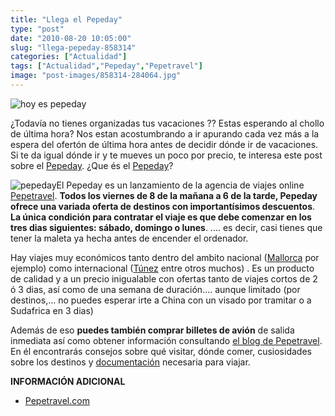 ```yaml
---
title: "Llega el Pepeday"
type: "post"
date: "2010-08-20 10:05:00"
slug: "llega-pepeday-858314"
categories: ["Actualidad"]
tags: ["Actualidad","Pepeday","Pepetravel"]
image: "post-images/858314-284064.jpg"
---
```


![hoy es pepeday](post-images/858314-284064.jpg "hoy es pepeday")

¿Todavía no tienes organizadas tus vacaciones ?? Estas esperando al chollo de última hora? Nos estan acostumbrando a ir apurando cada vez más a la espera del ofertón de última hora antes de decidir dónde ir de vacaciones. Si te da igual dónde ir y te mueves un poco por precio, te interesa este post sobre el [Pepeday](http://www.pepetravel.com/viajes_mp/servlet/multiproducto?metodo=doOfertas&login=PPTRAV&utm_source=blog&utm_medium=DV&utm_campaign=ppday). ¿Que és el [Pepeday](http://www.pepetravel.com/viajes_mp/servlet/multiproducto?metodo=doOfertas&login=PPTRAV&utm_source=blog&utm_medium=DV&utm_campaign=ppday)?

![pepeday](post-images/858314-284063.jpg "pepeday")El Pepeday es un lanzamiento de la agencia de viajes online [Pepetravel](http://www.pepetravel.com/?utm_source=blog&utm_medium=DV&utm_campaign=ppday). **Todos los viernes de 8 de la mañana a 6 de la tarde, Pepeday ofrece una variada oferta de destinos con importantísimos descuentos**. **La única condición para contratar el viaje es que debe comenzar en los tres dias siguientes: sábado, domingo o lunes**. .... es decir, casi tienes que tener la maleta ya hecha antes de encender el ordenador.

Hay viajes muy económicos tanto dentro del ambito nacional ([Mallorca](http://blogpepetravel.wordpress.com/2010/08/08/recomendaciones mallorca/) por ejemplo) como internacional ([Túnez](http://blogpepetravel.wordpress.com/2010/08/07/recomendaciones-tunez/) entre otros muchos) . Es un producto de calidad y a un precio inigualable con ofertas tanto de viajes cortos de 2 ó 3 dias, así como de una semana de duración.... aunque limitado (por destinos,... no puedes esperar irte a China con un visado por tramitar o a Sudafrica en 3 dias)

Además de eso **puedes también comprar billetes de avión** de salida inmediata así como obtener información consultando [el blog de Pepetravel](http://blogpepetravel.wordpress.com/2010/08/10/pasaporte/?utm_source=blog&utm_medium=MV&utm_campaign=blogpp). En él encontrarás consejos sobre qué visitar, dónde comer, cusiosidades sobre los destinos y [documentación](http://blogpepetravel.wordpress.com/2010/08/10/pasaporte/?utm_source=blog&utm_medium=MV&utm_campaign=blogpp) necesaria para viajar.

 **INFORMACIÓN ADICIONAL**

- [Pepetravel.com](http://www.pepetravel.com/?utm_source=blog&utm_medium=MV&utm_campaign=ppday)